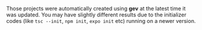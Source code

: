 Those projects were automatically created using **gev** at the latest time it was updated. You may have slightly different results due to the initializer codes (like `tsc --init`, `npm init`, `expo init` etc) running on a newer version.